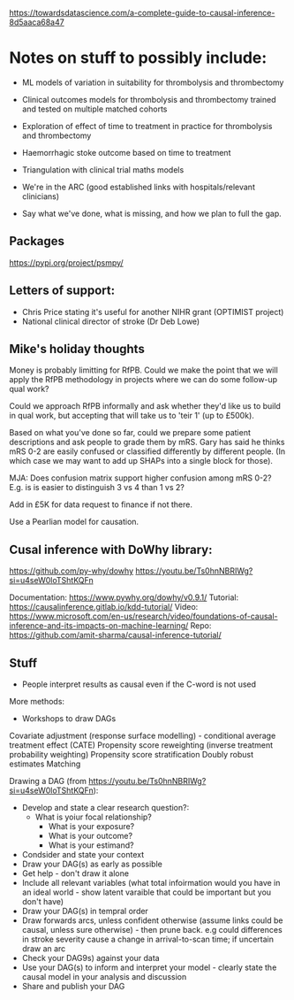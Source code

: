 https://towardsdatascience.com/a-complete-guide-to-causal-inference-8d5aaca68a47

# Notes on stuff to possibly include:

* ML models of variation in suitability for thrombolysis and thrombectomy
* Clinical outcomes models for thrombolysis and thrombectomy trained and tested on multiple matched cohorts
* Exploration of effect of time to treatment in practice for thrombolysis and thrombectomy
* Haemorrhagic stoke outcome based on time to treatment
* Triangulation with clinical trial maths models

* We're in the ARC (good established links with hospitals/relevant clinicians)

* Say what we've done, what is missing, and how we plan to full the gap.

## Packages

https://pypi.org/project/psmpy/


## Letters of support:

* Chris Price stating it's useful for another NIHR grant (OPTIMIST project)
* National clinical director of stroke (Dr Deb Lowe)

## Mike's holiday thoughts

Money is probably limitting for RfPB. Could we make the point that we will apply the RfPB methodology in projects where we can do some follow-up qual work?

Could we approach RfPB informally and ask whether they'd like us to build in qual work, but accepting that will take us to 'teir 1' (up to £500k). 

Based on what you've done so far, could we prepare some patient descriptions and ask people to grade them by mRS. Gary has said he thinks mRS 0-2 are easily confused or classified differently by different people. (In which case we may want to add up SHAPs into a single block for those).

MJA: Does confusion matrix support higher confusion among mRS 0-2? E.g. is is easier to distinguish 3 vs 4 than 1 vs 2?

Add in £5K for data request to finance if not there.

Use a Pearlian model for causation.

## Cusal inference with DoWhy library:

https://github.com/py-why/dowhy
https://youtu.be/Ts0hnNBRIWg?si=u4seW0loTShtKQFn

Documentation: https://www.pywhy.org/dowhy/v0.9.1/
Tutorial: https://causalinference.gitlab.io/kdd-tutorial/
Video: https://www.microsoft.com/en-us/research/video/foundations-of-causal-inference-and-its-impacts-on-machine-learning/
Repo: https://github.com/amit-sharma/causal-inference-tutorial/

## Stuff 

* People interpret results as causal even if the C-word is not used




More methods:

* Workshops to draw DAGs
 
Covariate adjustment (response surface modelling) - conditional average treatment effect (CATE)
Propensity score reweighting (inverse treatment probability weighting)
Propensity score stratification
Doubly robust estimates
Matching


Drawing a DAG (from https://youtu.be/Ts0hnNBRIWg?si=u4seW0loTShtKQFn):
* Develop and state a clear research question?:
  * What is yoiur focal relationship?
    * What is your exposure?
    * What is your outcome?
    * What is your estimand?  
* Condsider and state your context
* Draw your DAG(s) as early as possible
* Get help - don't draw it alone
* Include all relevant variables (what total infoirmation would you have in an ideal world - show latent varaible that could be important but you don't have)
* Draw your DAG(s) in tempral order
* Draw forwards arcs, unless confident otherwise (assume links could be causal, unless sure otherwise) - then prune back. e.g could differences in stroke severity cause a change in arrival-to-scan time; if uncertain draw an arc
* Check your DAG9s) against your data
* Use your DAG(s) to inform and interpret your model - clearly state the causal model in your analysis and discussion
* Share and publish your DAG


